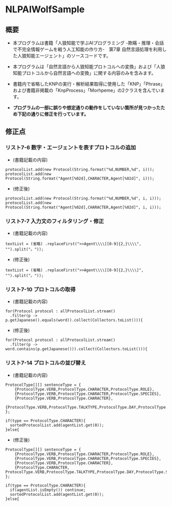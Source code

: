 # NLPAIWolfSample

## 概要  
* 本プログラムは書籍「人狼知能で学ぶAIプログラミング -欺瞞・推理・会話で不完全情報ゲームを戦う人工知能の作り方-　第7章 自然言語処理を利用した人狼知能エージェント」のソースコードです。
* 本プログラムは「自然言語から人狼知能プロトコルへの変換」および「人狼知能プロトコルから自然言語への変換」に関する内容のみを含みます。
* 書籍内で省略したKNPの実行・解析結果取得に使用した「KNP」「Phrase」および書籍非掲載の「KnpProcess」「Morhpeme」の2クラスを含んでいます。
  
* **プログラムの一部に誤りや想定通りの動作をしていない箇所が見つかったため下記の通りに修正を行っています。**

## 修正点
### リスト7-6 数字・エージェントを表すプロトコルの追加  

* (書籍記載の内容)  
```
protocolList.add(new Protocol(String.format("%d,NUMBER,%d", i)));
protocolList.add(new Protocol(String.format("Agent[%02d],CHARACTER,Agent[%02d]", i)));
```
* (修正後)  
```
protocolList.add(new Protocol(String.format("%d,NUMBER,%d", i, i)));  
protocolList.add(new Protocol(String.format("Agent[%02d],CHARACTER,Agent[%02d]", i, i)));  
```
  
### リスト7-7 入力文のフィルタリング・修正  

* (書籍記載の内容)   
```
textList = (省略) .replaceFirst(">>Agent\\\\[[0-9]{2,}\\\\", "").split("。"));
```
* (修正後) 
```
textList = (省略) .replaceFirst(">>Agent\\\\[[0-9]{2,}\\\\]", "").split("。"));
```
  
### リスト7-10 プロトコルの取得  
  
* (書籍記載の内容)  
```
for(Protocol protocol : allProtocolList.stream()
  .filter(p -> p.getJapanese().equals(word)).collect(Collectors.toList())){  
```
* (修正後) 
```
for(Protocol protocol : allProtocolList.stream()
  .filter(p -> word.contains(p.getJapanese())).collect(Collectors.toList())){  
```
### リスト7-14 プロトコルの並び替え  

* (書籍記載の内容)  
```
ProtocolType[][] sentenceType = {
    {ProtocolType.VERB,ProtocolType.CHARACTER,ProtocolType.ROLE},
    {ProtocolType.VERB,ProtocolType.CHARACTER,ProtocolType.SPECIES},
    {ProtocolType.VERB,ProtocolType.CHARACTER},
    {ProtocolType.VERB,ProtocolType.TALKTYPE,ProtocolType.DAY,ProtocolType.SPEECH}
};
```
```
if(type == ProtocolType.CHARACTER){
  sortedProtocolList.add(agentList.get(0));
}else{
```
* (修正後) 
```
ProtocolType[][] sentenceType = {
    {ProtocolType.VERB,ProtocolType.CHARACTER,ProtocolType.ROLE},
    {ProtocolType.VERB,ProtocolType.CHARACTER,ProtocolType.SPECIES},
    {ProtocolType.VERB,ProtocolType.CHARACTER},
    {ProtocolType.CHARACTER, ProtocolType.VERB,ProtocolType.TALKTYPE,ProtocolType.DAY,ProtocolType.SPEECH}
};
```
```
if(type == ProtocolType.CHARACTER){
  if(agentList.isEmpty()) continue;
  sortedProtocolList.add(agentList.get(0));
}else{
```
